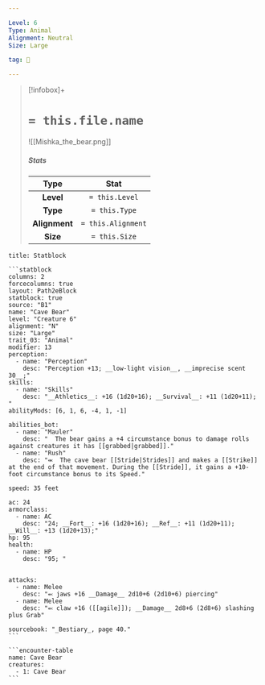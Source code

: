 ```yaml
---

Level: 6
Type: Animal
Alignment: Neutral
Size: Large

tag: 👹

---
```


> [!infobox]+
> #  `= this.file.name`
> ![[Mishka_the_bear.png]]
> ##### Stats
> Type | Stat |
> :---:|:---:|
> **Level** | `= this.Level` |
> **Type** | `= this.Type` |
> **Alignment** | `= this.Alignment` |
> **Size** | `= this.Size` |



````ad-info
title: Statblock

```statblock
columns: 2
forcecolumns: true
layout: Path2eBlock
statblock: true
source: "B1"
name: "Cave Bear"
level: "Creature 6"
alignment: "N"
size: "Large"
trait_03: "Animal"
modifier: 13
perception:
  - name: "Perception"
    desc: "Perception +13; __low-light vision__, __imprecise scent 30__;"
skills:
  - name: "Skills"
    desc: "__Athletics__: +16 (1d20+16); __Survival__: +11 (1d20+11); "
abilityMods: [6, 1, 6, -4, 1, -1]

abilities_bot:
  - name: "Mauler"
    desc: "  The bear gains a +4 circumstance bonus to damage rolls against creatures it has [[grabbed|grabbed]]."
  - name: "Rush"
    desc: "⬺  The cave bear [[Stride|Strides]] and makes a [[Strike]] at the end of that movement. During the [[Stride]], it gains a +10-foot circumstance bonus to its Speed."

speed: 35 feet

ac: 24
armorclass:
  - name: AC
    desc: "24; __Fort__: +16 (1d20+16); __Ref__: +11 (1d20+11); __Will__: +13 (1d20+13);"
hp: 95
health:
  - name: HP
    desc: "95; "


attacks:
  - name: Melee
    desc: "⬻ jaws +16 __Damage__ 2d10+6 (2d10+6) piercing"
  - name: Melee
    desc: "⬻ claw +16 ([[agile]]); __Damage__ 2d8+6 (2d8+6) slashing plus Grab"

sourcebook: "_Bestiary_, page 40."
```

```encounter-table
name: Cave Bear
creatures:
  - 1: Cave Bear
```

````


